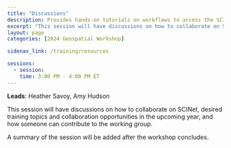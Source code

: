 ```yaml
---
title: "Discussions"
description: Provides hands-on tutorials on workflows to access the SCINet HPC systems and conduct geospatial research at scale and fosters geospatial research efforts.
excerpt: "This session will have discussions on how to collaborate on SCINet, desired training topics and collaboration opportunities in the upcoming year, and how someone can contribute to the working group."
layout: page
categories: [2024 Geospatial Workshop] 

sidenav_link: /training/resources

sessions:
  - session: 
    time: 3:00 PM - 4:00 PM ET
---
```


**Leads**: Heather Savoy, Amy Hudson

This session will have discussions on how to collaborate on SCINet, desired training topics and collaboration opportunities in the upcoming year, and how someone can contribute to the working group.

A summary of the session will be added after the workshop concludes. 



